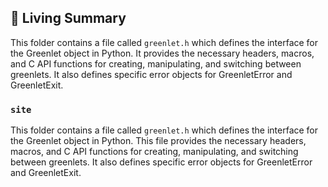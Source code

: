 

<!-- Living README Summary -->
## 🌳 Living Summary

This folder contains a file called `greenlet.h` which defines the interface for the Greenlet object in Python. It provides the necessary headers, macros, and C API functions for creating, manipulating, and switching between greenlets. It also defines specific error objects for GreenletError and GreenletExit.


### `site`

This folder contains a file called `greenlet.h` which defines the interface for the Greenlet object in Python. This file provides the necessary headers, macros, and C API functions for creating, manipulating, and switching between greenlets. It also defines specific error objects for GreenletError and GreenletExit.

<!-- Living README Summary -->
